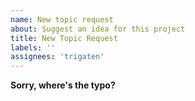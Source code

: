 ```yaml
---
name: New topic request
about: Suggest an idea for this project
title: New Topic Request
labels: ''
assignees: 'trigaten'
---
```


**Sorry, where's the typo?**